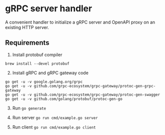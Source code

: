 # gRPC server handler

A convenient handler to initialize a gRPC server and OpenAPI proxy on an existing HTTP server.

## Requirements

1. Install protobuf compiler

```shell
brew install --devel protobuf
```

2. Install gRPC and gRPC gateway code

```shell
go get -u -v google.golang.org/grpc
go get -u -v github.com/grpc-ecosystem/grpc-gateway/protoc-gen-grpc-gateway
go get -u -v github.com/grpc-ecosystem/grpc-gateway/protoc-gen-swagger
go get -u -v github.com/golang/protobuf/protoc-gen-go
```

3. Run `go generate`

4. Run server `go run cmd/example.go server`

5. Run client `go run cmd/example.go client`
